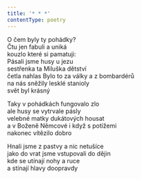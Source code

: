 ```yaml
---
title: '* * *'
contentType: poetry
---
```


<section>

O čem byly ty pohádky?  
Čtu jen fabuli a uniká  
kouzlo které si pamatuji:  
Pásali jsme husy u jezu  
sestřenka ta Miluška dětství  
četla nahlas Bylo to za války a z bombardérů  
na nás sněžily lesklé stanioly  
svět byl krásný

Taky v pohádkách fungovalo zlo  
ale husy se vytrvale pásly  
velebné matky dukátových housat  
a v Boženě Němcové i když s potížemi  
nakonec vítězilo dobro

Hnali jsme z pastvy a nic netušíce  
jako do vrat jsme vstupovali do dějin  
kde se utínají nohy a ruce  
a stínají hlavy doopravdy

</section>
